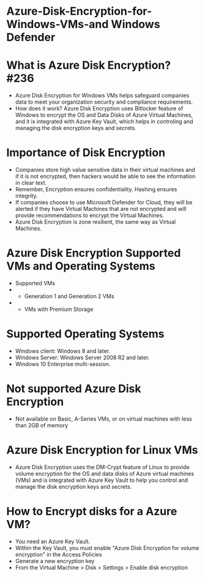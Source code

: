 # Azure-Disk-Encryption-for-Windows-VMs-and Windows Defender

# What is Azure Disk Encryption? #236
- Azure Disk Encryption for Windows VMs helps safeguard companies data to meet your organization security and compliance requirements.
- How does it work? Azure Disk Encryption uses Bitlocker feature of Windows to encrypt the OS and Data Disks of Azure Virtual Machines, and it is integrated with Azure Key Vault, which helps in controling and managing the disk encryption keys and secrets.

# Importance of Disk Encryption
- Companies store high value sensitive data in their virtual machines and if it is not encrypted, then hackers would be able to see the information in clear text.
- Remember, Encryption ensures confidentiality. Hashing ensures integrity.
- If companies choose to use Microsoft Defender for Cloud, they will be alerted if they have Virtual Machines that are not encrypted and will provide recommendations to encrypt the Virtual Machines.
- Azure Disk Encryption is zone resilient, the same way as Virtual Machines.

# Azure Disk Encryption Supported VMs and Operating Systems
- Supported VMs
- - Generation 1 and Generation 2 VMs
- - VMs with Premium Storage

# Supported Operating Systems
- Windows client: Windows 8 and later.
- Windows Server: Windows Server 2008 R2 and later.
- Windows 10 Enterprise multi-session.

# Not supported Azure Disk Encryption
- Not available on Basic, A-Series VMs, or on virtual machines with less than 2GB of memory


# Azure Disk Encryption for Linux VMs
- Azure Disk Encryption uses the DM-Crypt feature of Linux to provide volume encryption for the OS and data disks of Azure virtual machines (VMs) and is integrated with Azure Key Vault to help you control and manage the disk encryption keys and secrets.

# How to Encrypt disks for a Azure VM?
- You need an Azure Key Vault.
- Within the Key Vault, you must enable "Azure Disk Encryption for volume encryption" in the Access Policies
- Generate a new encryption key
- From the Virtual Machine > Disk > Settings > Enable disk encryption
